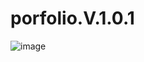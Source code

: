 # porfolio.V.1.0.1
![image](https://github.com/abduldilan15/porfolio.V.1.0.1/assets/48500063/4f0b2d20-a4bd-4010-9268-5f888826b517)
